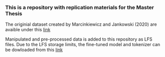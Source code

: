 ### This is a repository with replication materials for the Master Thesis 


The originial dataset created by Marcinkiewicz and Jankowski (2020) are avaible under this [link](https://dataverse.harvard.edu/dataset.xhtml;jsessionid=205fd66a0b719b7a6c0613647c55?persistentId=doi%3A10.7910%2FDVN%2FF2PLOZ&version=&q=&fileTypeGroupFacet=%22Archive%22&fileAccess=Public)

Manipulated and pre-processed data is added to this repository as LFS files. 
Due to the LFS storage limits, the fine-tuned model and tokenizer can be dowloaded from this [link](https://drive.google.com/drive/folders/1HrxrcBprmcnL0vJ3IDAfn3FwDrOsVeX9?usp=share_link)
